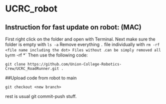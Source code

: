 # UCRC_robot
## Instruction for fast update on robot: (MAC)
First right click on the folder and open with Terminal.
Next make sure the folder is empty with `ls -a`
Remove everything `.` file individually with `rm -rf <file name including the dot>
Files without `.` can be simply removed all by `rm -rf *`
Then use the following code:
```
git clone https://github.com/Union-College-Robotics-Crew/UCRC_RoadRunner.git .
```

##Upload code from robot to main
```
git checkout <new branch>
```
rest is usual git commit-push stuff.
